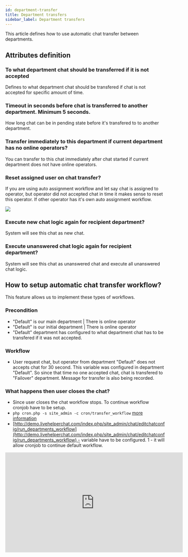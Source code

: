 ```yaml
---
id: department-transfer
title: Department transfers
sidebar_label: Department transfers
---
```


This article defines how to use automatic chat transfer between departments.

## Attributes definition

### To what department chat should be transferred if it is not accepted

Defines to what department chat should be transfered if chat is not accepted for specific amount of time.

### Timeout in seconds before chat is transferred to another department. Minimum 5 seconds.

How long chat can be in pending state before it's transfered to to another department.

### Transfer immediately to this department if current department has no online operators?

You can transfer to this chat immediately after chat started if current department does not have online operators.

### Reset assigned user on chat transfer?

If you are using auto assignment workflow and let say chat is assigned to operator, but operator did not accepted chat in time it makes sense to reset this operator. If other operator has it's own auto assignment workflow.

![](/img/department/department-transfer.jpg)

### Execute new chat logic again for recipient department?

System will see this chat as new chat.

### Execute unanswered chat logic again for recipient department?

System will see this chat as unanswered chat and execute all unanswered chat logic.

## How to setup automatic chat transfer workflow? 

This feature allows us to implement these types of workflows.

### Precondition

*   "Default" is our main department | There is online operator
*   "Default" is our initial department | There is online operator
*   "Default" department has configured to what department chat has to be transfered if it was not accepted.

### Workflow

*   User request chat, but operator from department "Default" does not accepts chat for 30 second. This variable was configured in department "Default". So since that time no one accepted chat, chat is transfered to "Failover" department. Message for transfer is also being recorded.

### What happens then user closes the chat?

*   Since user closes the chat workflow stops. To continue workflow cronjob have to be setup.
*   `php cron.php -s site_admin -c cron/transfer_workflow` [more information](development/cronjob.md#default-cronjob-setup)
*   [http://demo.livehelperchat.com/index.php/site_admin/chat/editchatconfig/run_departments_workflow](http://demo.livehelperchat.com/index.php/site_admin/chat/editchatconfig/run_departments_workflow) - variable have to be configured. 1 - it will allow cronjob to continue default workflow.

<iframe width="560" height="315" src="https://www.youtube.com/embed/vA-Jik_vJPQ" frameborder="0" allow="accelerometer; autoplay; encrypted-media; gyroscope; picture-in-picture" allowfullscreen></iframe>
